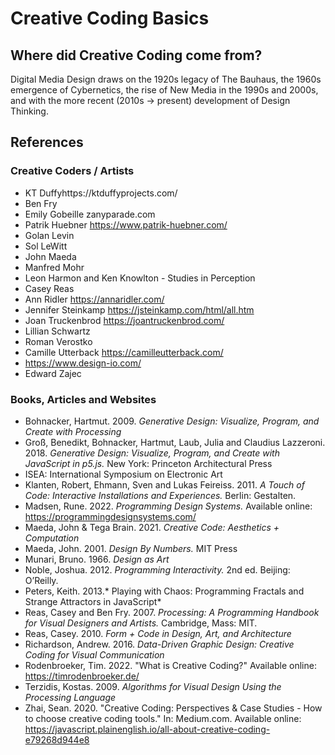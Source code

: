 # Creative Coding Basics

## Where did Creative Coding come from?
Digital Media Design draws on the 1920s legacy of The Bauhaus, the 1960s emergence of Cybernetics, the rise of New Media in the 1990s and 2000s, and with the more recent (2010s -> present) development of Design Thinking. 

## References
### Creative Coders / Artists

- KT Duffyhttps://ktduffyprojects.com/
- Ben Fry
- Emily Gobeille zanyparade.com
- Patrik Huebner https://www.patrik-huebner.com/
- Golan Levin
- Sol LeWitt
- John Maeda
- Manfred Mohr
- Leon Harmon and Ken Knowlton - Studies in Perception
- Casey Reas
- Ann Ridler https://annaridler.com/
- Jennifer Steinkamp https://jsteinkamp.com/html/all.htm
- Joan Truckenbrod https://joantruckenbrod.com/
- Lillian Schwartz
- Roman Verostko
- Camille Utterback https://camilleutterback.com/
- https://www.design-io.com/
- Edward Zajec


### Books, Articles and Websites

- Bohnacker, Hartmut. 2009. *Generative Design: Visualize, Program, and Create with Processing*
- Groß, Benedikt, Bohnacker, Hartmut, Laub, Julia and Claudius Lazzeroni. 2018. *Generative Design: Visualize, Program, and Create with JavaScript in p5.js.* New York: Princeton Architectural Press
- ISEA: International Symposium on Electronic Art
- Klanten, Robert, Ehmann, Sven and Lukas Feireiss. 2011. *A Touch of Code: Interactive Installations and Experiences.* Berlin: Gestalten.
- Madsen, Rune. 2022. *Programming Design Systems.* Available online: https://programmingdesignsystems.com/
- Maeda, John & Tega Brain. 2021. *Creative Code: Aesthetics + Computation*
- Maeda, John. 2001. *Design By Numbers.* MIT Press
- Munari, Bruno. 1966. *Design as Art*
- Noble, Joshua. 2012. *Programming Interactivity.* 2nd ed. Beijing: O’Reilly.
- Peters, Keith. 2013.* Playing with Chaos: Programming Fractals and Strange Attractors in JavaScript*
- Reas, Casey and Ben Fry. 2007. *Processing: A Programming Handbook for Visual Designers and Artists.* Cambridge, Mass: MIT.
- Reas, Casey. 2010. *Form + Code in Design, Art, and Architecture*
- Richardson, Andrew. 2016. *Data-Driven Graphic Design: Creative Coding for Visual Communication*
- Rodenbroeker, Tim. 2022. "What is Creative Coding?" Available online: https://timrodenbroeker.de/
- Terzidis, Kostas. 2009. *Algorithms for Visual Design Using the Processing Language*
- Zhai, Sean. 2020. "Creative Coding: Perspectives & Case Studies - How to choose creative coding tools." In: Medium.com. Available online: https://javascript.plainenglish.io/all-about-creative-coding-e79268d944e8



